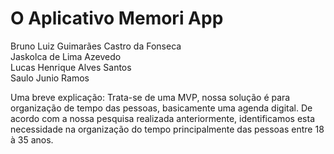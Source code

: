 # O Aplicativo Memori App



Bruno Luiz Guimarães Castro da Fonseca <br />
Jaskolca de Lima Azevedo <br />
Lucas Henrique Alves Santos <br />
Saulo Junio Ramos <br />





Uma breve explicação: Trata-se de uma MVP, nossa solução é para organização de tempo das pessoas, basicamente uma agenda digital.
De acordo com a nossa pesquisa realizada anteriormente, identificamos esta necessidade na organização do tempo principalmente das pessoas entre 18 à 35 anos.



